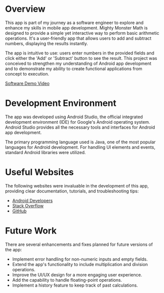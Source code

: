 # Overview

This app is part of my journey as a software engineer to explore and enhance my skills in mobile app development. Mighty Monster Math is designed to provide a simple yet interactive way to perform basic arithmetic operations. It's a user-friendly app that allows users to add and subtract numbers, displaying the results instantly.

The app is intuitive to use: users enter numbers in the provided fields and click either the 'Add' or 'Subtract' button to see the result. This project was conceived to strengthen my understanding of Android app development and to demonstrate my ability to create functional applications from concept to execution.

[Software Demo Video](https://youtu.be/15MquqZybGE)

# Development Environment

The app was developed using Android Studio, the official integrated development environment (IDE) for Google's Android operating system. Android Studio provides all the necessary tools and interfaces for Android app development.

The primary programming language used is Java, one of the most popular languages for Android development. For handling UI elements and events, standard Android libraries were utilized.

# Useful Websites

The following websites were invaluable in the development of this app, providing clear documentation, tutorials, and troubleshooting tips:
* [Android Developers](https://developer.android.com/)
* [Stack Overflow](https://stackoverflow.com/)
* [GitHub](https://github.com/)


# Future Work

There are several enhancements and fixes planned for future versions of the app:
* Implement error handling for non-numeric inputs and empty fields.
* Extend the app's functionality to include multiplication and division operations.
* Improve the UI/UX design for a more engaging user experience.
* Add the capability to handle floating-point operations.
* Implement a history feature to keep track of past calculations.
